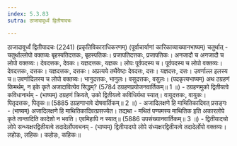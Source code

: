 ```yaml
---
index: 5.3.83
sutra: ठाजादावूर्ध्वं द्वितीयादचः

---
```

 ठाजादावूर्ध्वं द्वितीयादचः (2241) (प्रकृतिविकाराधिकरणम्) (पूर्वाचार्याणां कारिकाव्याख्यानभाष्यम्) चतुर्थात् -  चतुर्थाल्लोपो वक्तव्यः बृहस्पतिदत्तकः, बृहस्पतिकः। प्रजापतिदत्तकः, प्रजापतिकः। अनजादौ च अनजादौ च लोपो वक्तव्यः। देवदत्तकः, देवकः। यज्ञदत्तकः, यज्ञकः। लोपः पूर्वपदस्य च। पूर्वपदस्य च लोपो वक्तव्यः। देवदत्तकः, दत्तकः। यज्ञदत्तकः, दत्तकः। अप्रत्यये तथैवेष्टः देवदत्तः, दत्तः। यज्ञदत्तः, दत्तः। उवर्णाल्ल इलस्य च॥ उवर्णादिलस्य च लोपो वक्तव्यः। भानुदत्तकः, भानुलः। वसुदत्तकः, वसुलः। (पदकृत्यभाष्यम्) अथ ठग्रहणं किमर्थम्, न इके कृते अजादावित्येव सिद्धम्? (5784 ठग्रहणप्रयोजनवार्तिकम्॥ 1 ॥) - ठग्रहणमुको द्वितीयत्वे कविधानार्थम् - (भाष्यम्) ठग्रहणं क्रियते, उको द्वितीयत्वे कविधिर्यथा स्यात्। वायुदत्तकः, वायुकः। पितृदत्तकः, पितृकः॥ (5885 ठग्रहणाभावे दोषवार्तिकम्॥ 2 ॥) - अजादिलक्षणे हि माथितिकादिवत् प्रसङ्गः - (भाष्यम्) अजादिलक्षणे हि माथितिकादिवत्प्रसज्येत। तद्यथा - मथितं पण्यमस्य माथितिक इति अकारलोपे कृते तान्तादिति कादेशो न भवति। एवमिहापि न स्यात्॥ (5886 उपसंख्यानवार्तिकम्॥ 3 ॥) - द्वितीयादचो लोपे सन्ध्यक्षरद्वितीयत्वे तदादेर्लोपवचनम् - (भाष्यम्) द्वितीयादयो लोपे संध्यक्षरद्वितीयत्वे तदादेर्लोपो वक्तव्यः। लहोडः, लहिकः। कहोडः, कहिकः॥ 